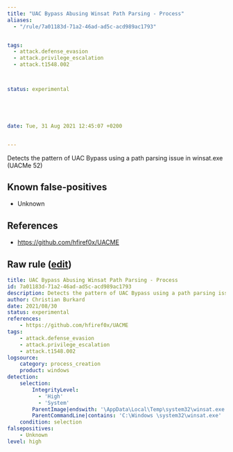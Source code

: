 ```yaml
---
title: "UAC Bypass Abusing Winsat Path Parsing - Process"
aliases:
  - "/rule/7a01183d-71a2-46ad-ad5c-acd989ac1793"


tags:
  - attack.defense_evasion
  - attack.privilege_escalation
  - attack.t1548.002



status: experimental





date: Tue, 31 Aug 2021 12:45:07 +0200


---
```


Detects the pattern of UAC Bypass using a path parsing issue in winsat.exe (UACMe 52)

<!--more-->


## Known false-positives

* Unknown



## References

* https://github.com/hfiref0x/UACME


## Raw rule ([edit](https://github.com/SigmaHQ/sigma/edit/master/rules/windows/process_creation/proc_creation_win_uac_bypass_winsat.yml))
```yaml
title: UAC Bypass Abusing Winsat Path Parsing - Process
id: 7a01183d-71a2-46ad-ad5c-acd989ac1793
description: Detects the pattern of UAC Bypass using a path parsing issue in winsat.exe (UACMe 52)
author: Christian Burkard
date: 2021/08/30
status: experimental
references:
    - https://github.com/hfiref0x/UACME
tags:
    - attack.defense_evasion
    - attack.privilege_escalation
    - attack.t1548.002
logsource:
    category: process_creation
    product: windows
detection:
    selection:
        IntegrityLevel:
          - 'High'
          - 'System'
        ParentImage|endswith: '\AppData\Local\Temp\system32\winsat.exe'
        ParentCommandLine|contains: 'C:\Windows \system32\winsat.exe'
    condition: selection
falsepositives:
    - Unknown
level: high

```
